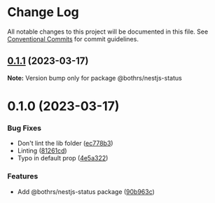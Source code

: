 # Change Log

All notable changes to this project will be documented in this file.
See [Conventional Commits](https://conventionalcommits.org) for commit guidelines.

## [0.1.1](https://github.com/bothrs/open-source/compare/@bothrs/nestjs-status@0.1.0...@bothrs/nestjs-status@0.1.1) (2023-03-17)

**Note:** Version bump only for package @bothrs/nestjs-status

# 0.1.0 (2023-03-17)

### Bug Fixes

- Don't lint the lib folder ([ec778b3](https://github.com/bothrs/open-source/commit/ec778b3777bb346a856100fae8c7cc859036f681))
- Linting ([81261cd](https://github.com/bothrs/open-source/commit/81261cdcdcd6c22917122883c853be2545bfd662))
- Typo in default prop ([4e5a322](https://github.com/bothrs/open-source/commit/4e5a322c03df670aebaf4943b52d40f582b49cc5))

### Features

- Add @bothrs/nestjs-status package ([90b963c](https://github.com/bothrs/open-source/commit/90b963c6b6eea81d8e7f263b9e4a340f62f113f1))
